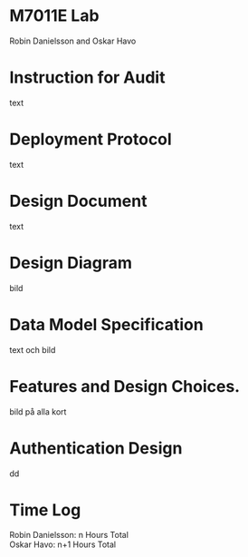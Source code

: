 # M7011E Lab
Robin Danielsson and Oskar Havo

# Instruction for Audit
text

# Deployment Protocol
text

# Design Document
text

# Design Diagram
bild

# Data Model Specification
text och bild

# Features and Design Choices.
bild på alla kort

# Authentication Design
dd


# Time Log
Robin Danielsson: n Hours Total
<br>
Oskar Havo: n+1 Hours Total
